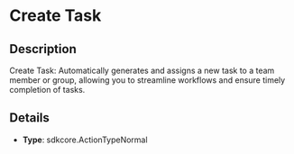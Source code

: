 
# Create Task

## Description

Create Task: Automatically generates and assigns a new task to a team member or group, allowing you to streamline workflows and ensure timely completion of tasks.

## Details

- **Type**: sdkcore.ActionTypeNormal
